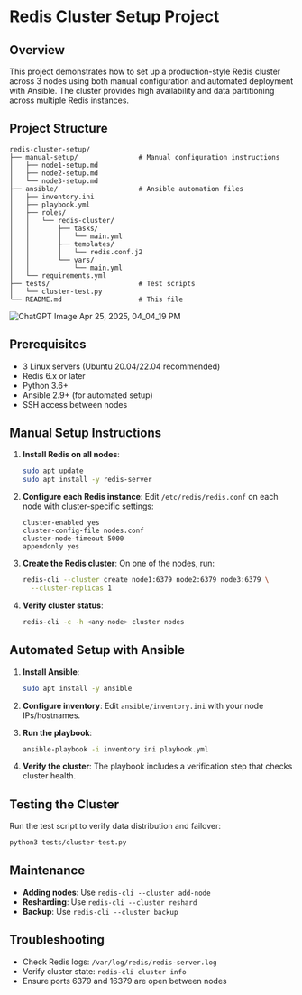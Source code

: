 # Redis Cluster Setup Project

## Overview
This project demonstrates how to set up a production-style Redis cluster across 3 nodes using both manual configuration and automated deployment with Ansible. The cluster provides high availability and data partitioning across multiple Redis instances.

## Project Structure

```
redis-cluster-setup/
├── manual-setup/               # Manual configuration instructions
│   ├── node1-setup.md
│   ├── node2-setup.md
│   └── node3-setup.md
├── ansible/                    # Ansible automation files
│   ├── inventory.ini
│   ├── playbook.yml
│   ├── roles/
│   │   └── redis-cluster/
│   │       ├── tasks/
│   │       │   └── main.yml
│   │       ├── templates/
│   │       │   └── redis.conf.j2
│   │       └── vars/
│   │           └── main.yml
│   └── requirements.yml
├── tests/                      # Test scripts
│   └── cluster-test.py
└── README.md                   # This file
```


![ChatGPT Image Apr 25, 2025, 04_04_19 PM](https://github.com/user-attachments/assets/a1617645-3b67-452a-afd8-4547cb064aaa)



## Prerequisites

- 3 Linux servers (Ubuntu 20.04/22.04 recommended)
- Redis 6.x or later
- Python 3.6+
- Ansible 2.9+ (for automated setup)
- SSH access between nodes

## Manual Setup Instructions

1. **Install Redis on all nodes**:
   ```bash
   sudo apt update
   sudo apt install -y redis-server
   ```

2. **Configure each Redis instance**:
   Edit `/etc/redis/redis.conf` on each node with cluster-specific settings:
   ```
   cluster-enabled yes
   cluster-config-file nodes.conf
   cluster-node-timeout 5000
   appendonly yes
   ```

3. **Create the Redis cluster**:
   On one of the nodes, run:
   ```bash
   redis-cli --cluster create node1:6379 node2:6379 node3:6379 \
     --cluster-replicas 1
   ```

4. **Verify cluster status**:
   ```bash
   redis-cli -c -h <any-node> cluster nodes
   ```

## Automated Setup with Ansible

1. **Install Ansible**:
   ```bash
   sudo apt install -y ansible
   ```

2. **Configure inventory**:
   Edit `ansible/inventory.ini` with your node IPs/hostnames.

3. **Run the playbook**:
   ```bash
   ansible-playbook -i inventory.ini playbook.yml
   ```

4. **Verify the cluster**:
   The playbook includes a verification step that checks cluster health.

## Testing the Cluster

Run the test script to verify data distribution and failover:
```bash
python3 tests/cluster-test.py
```

## Maintenance

- **Adding nodes**: Use `redis-cli --cluster add-node`
- **Resharding**: Use `redis-cli --cluster reshard`
- **Backup**: Use `redis-cli --cluster backup`

## Troubleshooting

- Check Redis logs: `/var/log/redis/redis-server.log`
- Verify cluster state: `redis-cli cluster info`
- Ensure ports 6379 and 16379 are open between nodes
